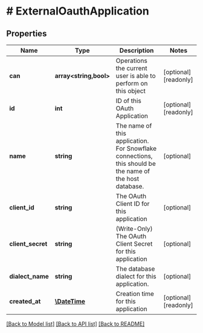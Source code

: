 # # ExternalOauthApplication

## Properties

Name | Type | Description | Notes
------------ | ------------- | ------------- | -------------
**can** | **array<string,bool>** | Operations the current user is able to perform on this object | [optional] [readonly]
**id** | **int** | ID of this OAuth Application | [optional] [readonly]
**name** | **string** | The name of this application.  For Snowflake connections, this should be the name of the host database. | [optional]
**client_id** | **string** | The OAuth Client ID for this application | [optional]
**client_secret** | **string** | (Write-Only) The OAuth Client Secret for this application | [optional]
**dialect_name** | **string** | The database dialect for this application. | [optional]
**created_at** | [**\DateTime**](\DateTime.md) | Creation time for this application | [optional] [readonly]

[[Back to Model list]](../../README.md#models) [[Back to API list]](../../README.md#endpoints) [[Back to README]](../../README.md)
